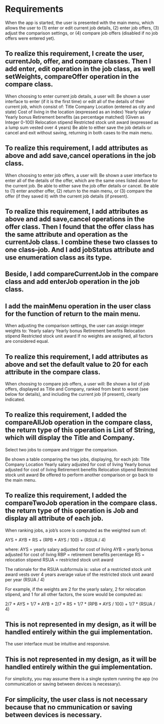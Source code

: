 # Requirements
When the app is started, the user is presented with the main menu, which allows the user to (1) enter or edit current job details, (2) enter job offers, (3) adjust the comparison settings, or (4) compare job offers (disabled if no job offers were entered yet).  
## To realize this requirement, I create the user, currentJob, offer, and compare classes. Then I add  enter, edit operation in the job class, as well setWeights, compareOffer operation in the compare class.
When choosing to enter current job details, a user will:
Be shown a user interface to enter (if it is the first time) or edit all of the details of their current job, which consist of:
Title
Company
Location (entered as city and state)
Cost of living in the location (expressed as an index)
Yearly salary
Yearly bonus
Retirement benefits (as percentage matched) (Given as Integer 0-100)
Relocation stipend
Restricted stock unit award (expressed as a lump sum vested over 4 years)
Be able to either save the job details or cancel and exit without saving, returning in both cases to the main menu.
## To realize this requirement, I add attributes as above and add save,cancel operations in the job class. 
When choosing to enter job offers, a user will:
Be shown a user interface to enter all of the details of the offer, which are the same ones listed above for the current job.
Be able to either save the job offer details or cancel.
Be able to (1) enter another offer, (2) return to the main menu, or (3) compare the offer (if they saved it) with the current job details (if present).
## To realize this requirement, I add attributes as above and add save,cancel operations in the offer class. Then I found that the offer class has the same attribute and operation as the currentJob class. I combine these two classes to one class–job. And I add jobStatus attribute and use enumeration class as its type.
## Beside, I add compareCurrentJob in the compare class and add enterJob operation in the job class.
## I add the mainMenu operation in the user class for the function of return to the main menu.
When adjusting the comparison settings, the user can assign integer weights to:
Yearly salary
Yearly bonus
Retirement benefits
Relocation stipend
Restricted stock unit award
If no weights are assigned, all factors are considered equal.
## To realize this requirement, I add attributes as above  and set the default value to 20 for each attribute in the compare class.
When choosing to compare job offers, a user will:
Be shown a list of job offers, displayed as Title and Company, ranked from best to worst (see below for details), and including the current job (if present), clearly indicated.
## To realize this requirement, I added the compareAllJob operation in the compare class, the return type of this operation is List of String, which will display the Title and Company.

Select two jobs to compare and trigger the comparison.

Be shown a table comparing the two jobs, displaying, for each job:
Title
Company
Location 
Yearly salary adjusted for cost of living
Yearly bonus adjusted for cost of living
Retirement benefits
Relocation stipend
Restricted stock unit award
Be offered to perform another comparison or go back to the main menu.
## To realize this requirement, I added the compareTwoJob operation in the compare class. the return type of this operation is Job and display all attribute of each job.

When ranking jobs, a job’s score is computed as the weighted sum of:

AYS + AYB + RS + (RPB * AYS / 100) + (RSUA / 4)

where:
AYS = yearly salary adjusted for cost of living
AYB = yearly bonus adjusted for cost of living
RBP = retirement benefits percentage
RS = relocation stipend
RSUA = restricted stock unit award

The rationale for the RSUA subformula is:
value of a restricted stock unit award vests over 4 years
average value of the restricted stock unit award per year (RSUA / 4)

For example, if the weights are 2 for the yearly salary, 2 for relocation stipend, and 1 for all other factors, the score would be computed as:


2/7 * AYS + 1/7 * AYB + 2/7 * RS + 1/7 * (RPB * AYS / 100) + 1/7 * (RSUA / 4)

## This is not represented in my design, as it will be handled entirely within the gui implementation.

The user interface must be intuitive and responsive.
## This is not represented in my design, as it will be handled entirely within the gui implementation.
For simplicity, you may assume there is a single system running the app (no communication or saving between devices is necessary).
## For simplicity, the user class is not necessary because that no cmmunication or saving between devices is necessary.
